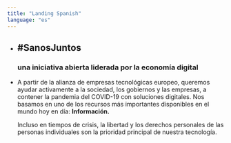 ```yaml
---
title: "Landing Spanish"
language: "es"
---
```


- ## #SanosJuntos

  ### una iniciativa abierta liderada por la economía digital

- A partir de la alianza de empresas tecnológicas europeo, queremos ayudar activamente a la sociedad, los gobiernos y las empresas, a contener la pandemia del COVID-19 con soluciones digitales. Nos basamos en uno de los recursos más importantes disponibles en el mundo hoy en día: **Información.**

  Incluso en tiempos de crisis, la libertad y los derechos personales de las personas individuales son la prioridad principal de nuestra tecnología.
